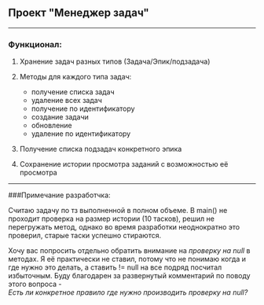 ## Проект "Менеджер задач"

---

### Функционал:
1. Хранение задач разных типов (Задача/Эпик/подзадача)
2. Методы для каждого типа задач:

   * получение списка задач
   * удаление всех задач
   * получение по идентификатору
   * создание задачи
   * обновление
   * удаление по идентификатору  

3. Получение списка подзадач конкретного эпика
4. Сохранение истории просмотра заданий с возможностью её просмотра

---
###Примечание разработчка:

Считаю задачу по тз выполненной в полном объеме. В main() не проходит проверка
на размер истории (10 тасков), решил не перегружать метод, однако во время разработки
неоднократно это проверил, старые таски успешно стираются.  

Хочу вас попросить отдельно обратить внимание на *проверку на null* в методах. Я её практически
не ставил, потому что не понимаю когда и где нужно это делать, а ставить != null на все подряд
посчитал избыточным. Буду благодарен за развернутый комментарий по поводу этого вопроса -  
*Есть ли конкретное правило где нужно производить проверку на null?*